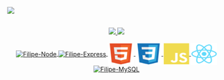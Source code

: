 <a href="https://www.linkedin.com/in/filipe-muliterno-2612401a2/" target="_blank"><img src="https://img.shields.io/badge/-LinkedIn-%230077B5?style=for-the-badge&logo=linkedin&logoColor=white" target="_blank"></a> 
##
<div align="center">
  <a href="https://github.com/FilipeMuliterno">
  <img height="180em" src="https://github-readme-stats-sigma-five.vercel.app/api?username=FilipeMuliterno&show_icons=true&theme=dark&include_all_commits=true&count_private=true"/>
  <img height="180em" src="https://github-readme-stats-sigma-five.vercel.app/api/top-langs/?username=FilipeMuliterno&layout=compact&langs_count=7&theme=dark"/>
</div>
<div style="display: inline_block" align="center"><br>
  <img align="center" alt="Filipe-Node" height="50" width="60" backgrond-color="white" src="https://cdn.jsdelivr.net/gh/devicons/devicon/icons/nodejs/nodejs-plain.svg" />  
  <img align="center" alt="Filipe-Express" height="50" width="60" src="https://cdn.jsdelivr.net/gh/devicons/devicon/icons/express/express-original.svg" />
  <img align="center" alt="Filipe-HTML" height="50" width="60" src="https://raw.githubusercontent.com/devicons/devicon/master/icons/html5/html5-original.svg">
  <img align="center" alt="Filipe-CSS" height="50" width="60" src="https://raw.githubusercontent.com/devicons/devicon/master/icons/css3/css3-original.svg">
  <img align="center" alt="Filipe-Js" height="50" width="60" src="https://raw.githubusercontent.com/devicons/devicon/master/icons/javascript/javascript-plain.svg">  
  <img align="center" alt="Filipe-React" height="50" width="60" src="https://raw.githubusercontent.com/devicons/devicon/master/icons/react/react-original.svg">
  <img  align="center" alt="Filipe-MySQL" height="50" width="60" src="https://cdn.jsdelivr.net/gh/devicons/devicon/icons/mysql/mysql-original-wordmark.svg" />

</div>


 
